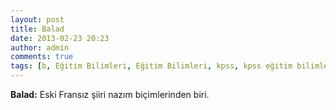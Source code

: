 ```yaml
---
layout: post
title: Balad
date: 2013-02-23 20:23
author: admin
comments: true
tags: [b, Eğitim Bilimleri, Eğitim Bilimleri, kpss, kpss eğitim bilimleri, Kpss Sözlük]
---
```

<strong>Balad:</strong> Eski Fransız şiiri nazım biçimlerinden biri.

